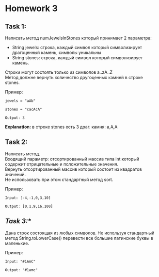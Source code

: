 # Homework 3

## **Task 1:**   
Написать метод numJewelsInStones который принимает 2 параметра:  
- String jewels: строка, каждый символ который символизирует драгоценный камень, символы уникальны
- String stones: строка, каждый символ который символизирует камень.  


Строки могут состоять только из символов a..zA..Z  
Метод должне вернуть количество другоценных камней в строке stones.  

Пример:  
```
jewels = "aAb"

stones = "caсAcA"

Output: 3
```

**Explanation:** в строке stones есть 3 драг. камня: a,A,A  

## **Task 2:**   
Написать метод.  
Входящий параметр: отсортированный массив типа int который содержит отрицательные и положительные значения.  
Вернуть отсортированный массив который состоит из квадратов значений.  
Не использовать при этом стандартный метод sort.  

Пример:
```
Input: [-4,-1,0,3,10]

Output: [0,1,9,16,100]
```

## **Task 3*:**  
Дана строк состоящая из любых символов. Не используя стандартный метод String.toLowerCase() перевести все большие латинские буквы в маленькие.  


Пример:
```
Input: "#1AmC"

Output: "#1amc"
```
